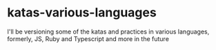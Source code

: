 # katas-various-languages
I'll be versioning some of the katas and practices in various languages, formerly, JS, Ruby and Typescript and more in the future

